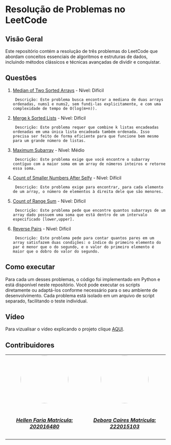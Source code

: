 # Resolução de Problemas no LeetCode

## Visão Geral
Este repositório contém a resolução de três problemas do LeetCode que abordam conceitos essenciais de algoritmos e estruturas de dados, incluindo métodos clássicos e técnicas avançadas de dividir e conquistar.

## Questões
1. [Median of Two Sorted Arrays](https://leetcode.com/problems/median-of-two-sorted-arrays/description/) - Nível: Difícil

        Descrição: Este problema busca encontrar a mediana de duas arrays ordenadas, nums1 e nums2, sem fundi-las explicitamente, e com uma complexidade de tempo de O(log(m+n)).

2. [Merge k Sorted Lists](https://leetcode.com/problems/merge-k-sorted-lists/description/) - Nível: Difícil

        Descrição: Este problema requer que combine k listas encadeadas ordenadas em uma única lista encadeada também ordenada. Isso precisa ser feito de forma eficiente para que funcione bem mesmo para um grande número de listas.

3. [Maximum Subarray](https://leetcode.com/problems/maximum-subarray/description/) - Nível: Médio

        Descrição: Este problema exige que você encontre o subarray contíguo com a maior soma em um array de números inteiros e retorne essa soma.

4. [Count of Smaller Numbers After Selfy](https://leetcode.com/problems/count-of-smaller-numbers-after-self/) - Nível: Difícil

        Descrição: Este problema exige para encontrar, para cada elemento de um array, o número de elementos à direita dele que são menores.

5. [Count of Range Sum](https://leetcode.com/problems/count-of-range-sum/) - Nível: Difícil

        Descrição: Este problema pede que encontre quantos subarrays de um array dado possuem uma soma que está dentro de um intervalo especificado [lower,upper].

6. [Reverse Pairs](https://leetcode.com/problems/reverse-pairs/) - Nível: Difícil

        Descrição: Este problema pede para contar quantos pares em um array satisfazem duas condições: o índice do primeiro elemento do par é menor que o do segundo, e o valor do primeiro elemento é maior que o dobro do valor do segundo.

## Como executar
Para cada um desses problemas, o código foi implementado em Python e está disponível neste repositório. Você pode executar os scripts diretamente ou adaptá-los conforme necessário para o seu ambiente de desenvolvimento. Cada problema está isolado em um arquivo de script separado, facilitando o teste individual.

## Vídeo
Para vizualisar o vídeo explicando o projeto clique [AQUI]().

## Contribuidores
<center>
<table style="margin-left: auto; margin-right: auto;">
    <tr>
        <td align="center">
            <a href="https://github.com/Hellen159">
                <img style="border-radius: 50%;" src="https://github.com/Hellen159.png" width="150px;"/>
                <h5 class="text-center"> <br> Hellen Faria Matrícula: 202016480 </h5>
            </a>
        </td>
      <td align="center">
            <a href="https://github.com/deboracaires">
                <img style="border-radius: 50%;" src="https://github.com/deboracaires.png" width="150px;"/>
                <h5 class="text-center"> <br> Debora Caires Matrícula: 222015103</h5>
            </a>
        </td>
    </tr>
</table>
